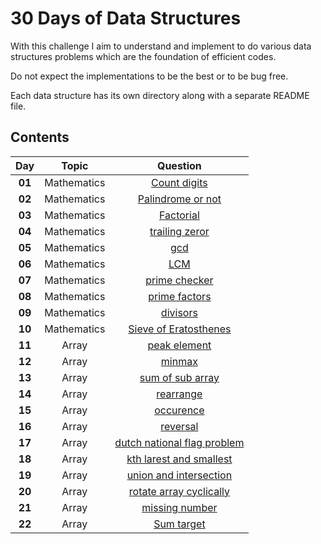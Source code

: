 # 30 Days of Data Structures

With this challenge I aim to understand and implement to do various data structures problems which are the foundation of efficient codes.

Do not expect the implementations to be the best or to be bug free. 

Each data structure has its own directory along with a separate README file.

## Contents
|Day         |Topic                                |Question                                          |
|:----------:|:-----------------------------------:|:------------------------------------------------:|
|**01**      |Mathematics                          |[Count digits](./count%20digits/)                 |
|**02**      |Mathematics                          |[Palindrome or not](./palidrome%20check/)         |
|**03**      |Mathematics                          |[Factorial](./factorial/)                         |
|**04**      |Mathematics                          |[trailing zeror](./trailing_zero/)                |
|**05**      |Mathematics                          |[gcd](./gcd/)                                     |
|**06**      |Mathematics                          |[LCM](./lcm/)                                     |
|**07**      |Mathematics                          |[prime checker](./prime/)                         |
|**08**      |Mathematics                          |[prime factors](./prime%20factors/)               |
|**09**      |Mathematics                          |[divisors](./divisors%20of%20a%20number/)         |
|**10**      |Mathematics                          |[Sieve of Eratosthenes](./Sieve%20of%20Eratosthenes/)         |
|**11**      |Array                                |[peak element](./peak%20element/)         |
|**12**      |Array                                |[minmax](./min%20and%20max/)         |
|**13**      |Array                                |[sum of sub array](./sum%20of%20sub%20array/)         |
|**14**      |Array                                |[rearrange](./rearrange/)         |
|**15**      |Array                                |[occurence](./occurence/)         |
|**16**      |Array                                |[reversal](./Array%20reversal/)         |
|**17**      |Array                                |[dutch national flag problem](./dutch%20national%20flag%20problem/)         |
|**18**      |Array                                |[kth larest and smallest](./kth%20largest%20and%20smallest/)         |
|**19**      |Array                                |[union and intersection](./u%20and%20i/)         |
|**20**      |Array                                |[rotate array cyclically](./rotate%20array%20cyclically/)         |
|**21**      |Array                                |[missing number](./missing%20number/)         |
|**22**      |Array                                |[Sum target](./rotate%20array%20cyclically/)         |




